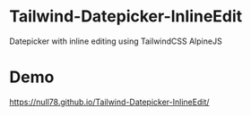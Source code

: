 # Tailwind-Datepicker-InlineEdit
Datepicker with inline editing using TailwindCSS AlpineJS

# Demo
https://null78.github.io/Tailwind-Datepicker-InlineEdit/
